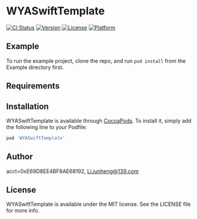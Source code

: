 # WYASwiftTemplate

[![CI Status](https://img.shields.io/travis/acct<blob>=0xE69D8EE4BF8AE68192/WYASwiftTemplate.svg?style=flat)](https://travis-ci.org/acct<blob>=0xE69D8EE4BF8AE68192/WYASwiftTemplate)
[![Version](https://img.shields.io/cocoapods/v/WYASwiftTemplate.svg?style=flat)](https://cocoapods.org/pods/WYASwiftTemplate)
[![License](https://img.shields.io/cocoapods/l/WYASwiftTemplate.svg?style=flat)](https://cocoapods.org/pods/WYASwiftTemplate)
[![Platform](https://img.shields.io/cocoapods/p/WYASwiftTemplate.svg?style=flat)](https://cocoapods.org/pods/WYASwiftTemplate)

## Example

To run the example project, clone the repo, and run `pod install` from the Example directory first.

## Requirements

## Installation

WYASwiftTemplate is available through [CocoaPods](https://cocoapods.org). To install
it, simply add the following line to your Podfile:

```ruby
pod 'WYASwiftTemplate'
```

## Author

acct<blob>=0xE69D8EE4BF8AE68192, Li.junheng@139.com

## License

WYASwiftTemplate is available under the MIT license. See the LICENSE file for more info.
